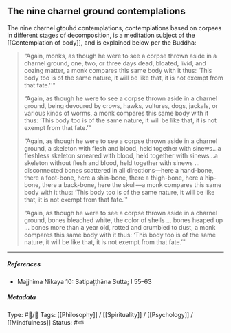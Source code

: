 ## The nine charnel ground contemplations  # 

The nine charnel gtouhd contemplations, contemplations based on corpses in different stages of decomposition, is a meditation subject of the [[Contemplation of body]], and is explained below per the Buddha:

> “Again, monks, as though he were to see a corpse thrown aside in a charnel ground, one, two, or three days dead, bloated, livid, and oozing matter, a monk compares this same body with it thus: ‘This body too is of the same nature, it will be like that, it is not exempt from that fate.''"
> 
> “Again, as though he were to see a corpse thrown aside in a charnel ground, being devoured by crows, hawks, vultures, dogs, jackals, or various kinds of worms, a monk compares this same body with it thus: ‘This body too is of the same nature, it will be like that, it is not exempt from that fate.’"
> 
> “Again, as though he were to see a corpse thrown aside in a charnel ground, a skeleton with flesh and blood, held together with sinews…a fleshless skeleton smeared with blood, held together with sinews…a skeleton without flesh and blood, held together with sinews … disconnected bones scattered in all directions—here a hand-bone, there a foot-bone, here a shin-bone, there a thigh-bone, here a hip-bone, there a back-bone, here the skull—a monk compares this same body with it thus: ‘This body too is of the same nature, it will be like that, it is not exempt from that fate.’"
> 
> “Again, as though he were to see a corpse thrown aside in a charnel ground, bones bleached white, the color of shells … bones heaped up … bones more than a year old, rotted and crumbled to dust, a monk compares this same body with it thus: ‘This body too is of the same nature, it will be like that, it is not exempt from that fate.’"

___

##### References

- Majjhima Nikaya 10: Satipaṭṭhāna Sutta; I 55–63

##### Metadata
Type: #🔵/🔵 
Tags: [[Philosophy]] / [[Spirituality]] / [[Psychology]] / [[Mindfulness]]
Status: #⛅️ 